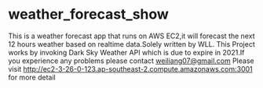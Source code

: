 # weather_forecast_show
This is a weather forecast app that runs on AWS EC2,it will forecast the next 12 hours weather based on realtime data.Solely written by WLL.
This Project works by invoking Dark Sky Weather API which is due to expire in 2021.If you experience any problems please contact weiliang07@gmail.com
Please visit http://ec2-3-26-0-123.ap-southeast-2.compute.amazonaws.com:3001 for more detail
